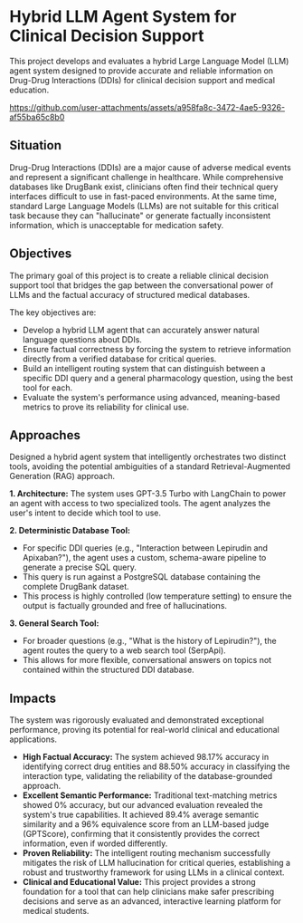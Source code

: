 # Hybrid LLM Agent System for Clinical Decision Support
This project develops and evaluates a hybrid Large Language Model (LLM) agent system designed to provide accurate and reliable information on Drug-Drug Interactions (DDIs) for clinical decision support and medical education.

https://github.com/user-attachments/assets/a958fa8c-3472-4ae5-9326-af55ba65c8b0

## Situation
Drug-Drug Interactions (DDIs) are a major cause of adverse medical events and represent a significant challenge in healthcare. While comprehensive databases like DrugBank exist, clinicians often find their technical query interfaces difficult to use in fast-paced environments. At the same time, standard Large Language Models (LLMs) are not suitable for this critical task because they can "hallucinate" or generate factually inconsistent information, which is unacceptable for medication safety.

## Objectives
The primary goal of this project is to create a reliable clinical decision support tool that bridges the gap between the conversational power of LLMs and the factual accuracy of structured medical databases.

The key objectives are:
- Develop a hybrid LLM agent that can accurately answer natural language questions about DDIs.
- Ensure factual correctness by forcing the system to retrieve information directly from a verified database for critical queries.
- Build an intelligent routing system that can distinguish between a specific DDI query and a general pharmacology question, using the best tool for each.
- Evaluate the system's performance using advanced, meaning-based metrics to prove its reliability for clinical use.

## Approaches
Designed a hybrid agent system that intelligently orchestrates two distinct tools, avoiding the potential ambiguities of a standard Retrieval-Augmented Generation (RAG) approach.

**1. Architecture:** The system uses GPT-3.5 Turbo with LangChain to power an agent with access to two specialized tools. The agent analyzes the user's intent to decide which tool to use.

**2. Deterministic Database Tool:**
- For specific DDI queries (e.g., "Interaction between Lepirudin and Apixaban?"), the agent uses a custom, schema-aware pipeline to generate a precise SQL query.
- This query is run against a PostgreSQL database containing the complete DrugBank dataset.
- This process is highly controlled (low temperature setting) to ensure the output is factually grounded and free of hallucinations.

**3. General Search Tool:**
- For broader questions (e.g., "What is the history of Lepirudin?"), the agent routes the query to a web search tool (SerpApi).
- This allows for more flexible, conversational answers on topics not contained within the structured DDI database.

## Impacts
The system was rigorously evaluated and demonstrated exceptional performance, proving its potential for real-world clinical and educational applications.

- **High Factual Accuracy:** The system achieved 98.17% accuracy in identifying correct drug entities and 88.50% accuracy in classifying the interaction type, validating the reliability of the database-grounded approach.
- **Excellent Semantic Performance:** Traditional text-matching metrics showed 0% accuracy, but our advanced evaluation revealed the system's true capabilities. It achieved 89.4% average semantic similarity and a 96% equivalence score from an LLM-based judge (GPTScore), confirming that it consistently provides the correct information, even if worded differently.
- **Proven Reliability:** The intelligent routing mechanism successfully mitigates the risk of LLM hallucination for critical queries, establishing a robust and trustworthy framework for using LLMs in a clinical context.
- **Clinical and Educational Value:** This project provides a strong foundation for a tool that can help clinicians make safer prescribing decisions and serve as an advanced, interactive learning platform for medical students.
